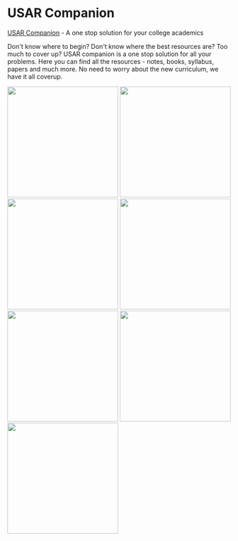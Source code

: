 # USAR Companion
[USAR Companion](https://play.google.com/store/apps/details?id=com.falcon.usarcompanion) - A one stop solution for your college academics

Don't know where to begin? Don't know where the best resources are? Too much to cover up? USAR companion is a one stop solution for all your problems. Here you can find all the resources - notes, books, syllabus, papers and much more. No need to worry about the new curriculum, we have it all coverup. 

<p float="left">
    <img src="https://raw.githubusercontent.com/labmember003/USARCompanion/main/Screenshots/1.png" width="250" />
    <img src="https://raw.githubusercontent.com/labmember003/USARCompanion/main/Screenshots/2.png" width="250" />
    <img src="https://raw.githubusercontent.com/labmember003/USARCompanion/main/Screenshots/3.png" width="250" />
    <img src="https://raw.githubusercontent.com/labmember003/USARCompanion/main/Screenshots/4.png" width="250" />
    <img src="https://raw.githubusercontent.com/labmember003/USARCompanion/main/Screenshots/5.png" width="250" />
    <img src="https://raw.githubusercontent.com/labmember003/USARCompanion/main/Screenshots/6.png" width="250" />
    <img src="https://raw.githubusercontent.com/labmember003/USARCompanion/main/Screenshots/7.png" width="250" />
</p>

